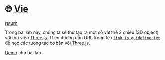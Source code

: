 # :globe_with_meridians: [Vie](./README.md)
[return](../lab_02/)

Trong bài lab này, chúng ta sẽ thử tạo ra một số vật thể 3 chiều (3D object) với thư viện [Three.js](https://threejs.org/).
Theo đường dẫn URL trong tệp [`link to guideline.txt`](link%20to%20guideline.txt) để học các tương tác cơ bản với [Three.js](https://threejs.org/).

[Demo](https://raw.githack.com/MysteryRune/CS105-Computer_Graphics/main/progress/lab_02/index.html) cho bài lab.
